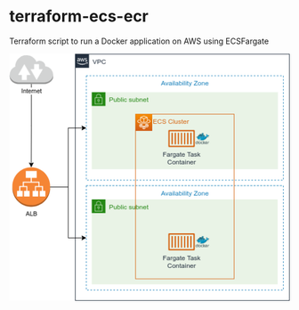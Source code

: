 # terraform-ecs-ecr
Terraform script to run a Docker application on AWS using ECS ​​Fargate


![Diagram](diagram.drawio.png)

